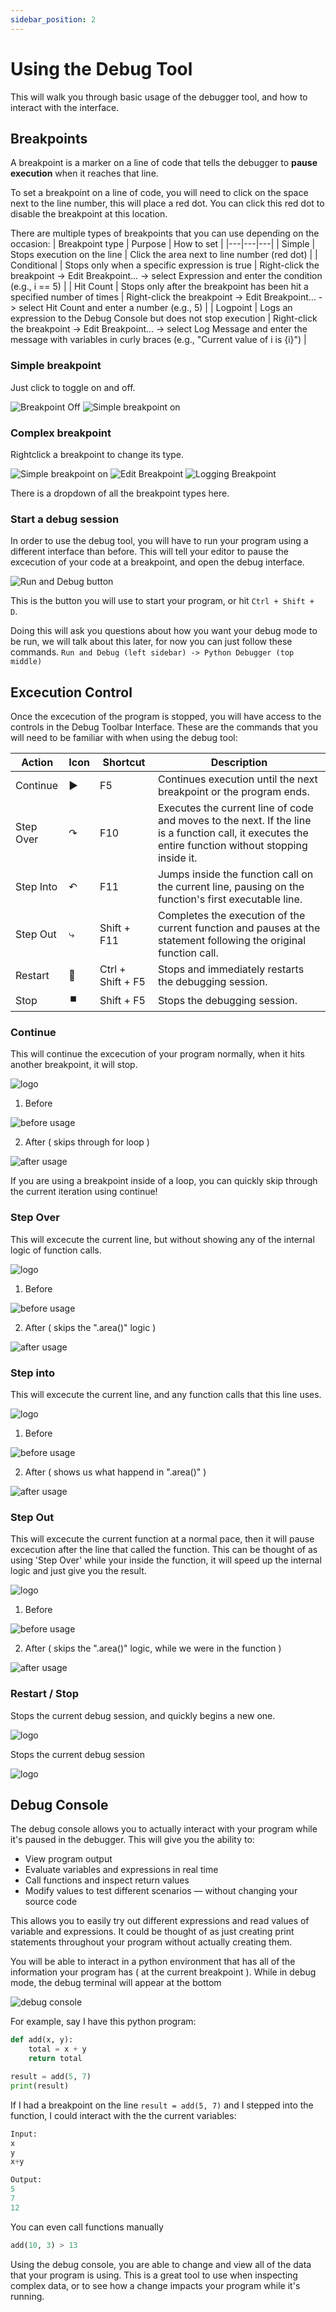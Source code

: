 ```yaml
---
sidebar_position: 2
---
```


# Using the Debug Tool

This will walk you through basic usage of the debugger tool, and how to interact with the interface.

## Breakpoints

A breakpoint is a marker on a line of code that tells the debugger to **pause execution** when it reaches that line.

To set a breakpoint on a line of code, you will need to click on the space next to the line number, this will place a red dot. You can click this red dot to disable the breakpoint at this location.

There are multiple types of breakpoints that you can use depending on the occasion:
| Breakpoint type | Purpose | How to set |
|---|---|---|
| Simple | Stops execution on the line | Click the area next to line number (red dot) |
| Conditional | Stops only when a specific expression is true | Right-click the breakpoint -> Edit Breakpoint... -> select Expression and enter the condition (e.g., i == 5) |
| Hit Count | Stops only after the breakpoint has been hit a specified number of times | Right-click the breakpoint -> Edit Breakpoint... -> select Hit Count and enter a number (e.g., 5)  |
| Logpoint | Logs an expression to the Debug Console but does not stop execution | Right-click the breakpoint -> Edit Breakpoint... -> select Log Message and enter the message with variables in curly braces (e.g., "Current value of i is \{i\}") |

### Simple breakpoint
Just click to toggle on and off.

![Breakpoint Off](/img/debugger/breakpointoff.png)
![Simple breakpoint on](/img/debugger/simpleBreakpoint.png)

### Complex breakpoint
Rightclick a breakpoint to change its type.

![Simple breakpoint on](/img/debugger/simpleBreakpoint.png)
![Edit Breakpoint](/img/debugger/conditionalBreakpoint.png)
![Logging Breakpoint](/img/debugger/logBreakpoint.png)

There is a dropdown of all the breakpoint types here.

### Start a debug session
In order to use the debug tool, you will have to run your program using a different interface than before. This will tell your editor to pause the excecution of your code at a breakpoint, and open the debug interface.

![Run and Debug button](/img/debugger/RunAndDebugButton.png)

This is the button you will use to start your program, or hit ```Ctrl + Shift + D```.

Doing this will ask you questions about how you want your debug mode to be run, we will talk about this later, for now you can just follow these commands.
```Run and Debug (left sidebar) -> Python Debugger (top middle)```

## Excecution Control

Once the excecution of the program is stopped, you will have access to the controls in the Debug Toolbar Interface. These are the commands that you will need to be familiar with when using the debug tool:

| Action       | Icon | Shortcut          | Description                                                                                                       |
|---------------|------|-------------------|-------------------------------------------------------------------------------------------------------------------|
| Continue      | ▶️   | F5                | Continues execution until the next breakpoint or the program ends.                                                |
| Step Over     | ↷    | F10               | Executes the current line of code and moves to the next. If the line is a function call, it executes the entire function without stopping inside it. |
| Step Into     | ↶    | F11               | Jumps inside the function call on the current line, pausing on the function's first executable line.              |
| Step Out      | ⤷    | Shift + F11       | Completes the execution of the current function and pauses at the statement following the original function call. |
| Restart       | 🔄   | Ctrl + Shift + F5 | Stops and immediately restarts the debugging session.                                                             |
| Stop          | ⏹️   | Shift + F5        | Stops the debugging session.                                                                                      |

### Continue
This will continue the excecution of your program normally, when it hits another breakpoint, it will stop.

![logo](/img/debugger/Continue0.png)

1. Before

![before usage](/img/debugger/Continue1.png)

2. After \( skips through for loop \)

![after usage](/img/debugger/Continue2.png)

If you are using a breakpoint inside of a loop, you can quickly skip through the current iteration using continue!

### Step Over
This will excecute the current line, but without showing any of the internal logic of function calls.

![logo](/img/debugger/StepOver0.png)

1. Before

![before usage](/img/debugger/StepOver1.png)

2. After \( skips the ".area\(\)" logic \)

![after usage](/img/debugger/StepOver2.png)

### Step into
This will excecute the current line, and any function calls that this line uses.

![logo](/img/debugger/StepInto0.png)

1. Before

![before usage](/img/debugger/StepOver1.png)

2. After \( shows us what happend in ".area\(\)" \)

![after usage](/img/debugger/StepInto1.png)

### Step Out
This will excecute the current function at a normal pace, then it will pause excecution after the line that called the function. This can be thought of as using 'Step Over' while your inside the function, it will speed up the internal logic and just give you the result.

![logo](/img/debugger/StepOut0.png)

1. Before

![before usage](/img/debugger/StepOut1.png)

2. After \( skips the ".area\(\)" logic, while we were in the function \)

![after usage](/img/debugger/StepOut1.png)

### Restart / Stop
Stops the current debug session, and quickly begins a new one.

![logo](/img/debugger/Restart0.png)

Stops the current debug session

![logo](/img/debugger/Stop0.png)

## Debug Console

The debug console allows you to actually interact with your program while it's paused in the debugger. This will give you the ability to:
- View program output
- Evaluate variables and expressions in real time
- Call functions and inspect return values
- Modify values to test different scenarios — without changing your source code

This allows you to easily try out different expressions and read values of variable and expressions. It could be thought of as just creating print statements throughout your program without actually creating them.

You will be able to interact in a python environment that has all of the information your program has \( at the current breakpoint \). While in debug mode, the debug terminal will appear at the bottom

![debug console](/img/debugger/DebugConsole.png)

For example, say I have this python program:
```python
def add(x, y):
    total = x + y
    return total

result = add(5, 7)
print(result)
```

If I had a breakpoint on the line ```result = add(5, 7)``` and I stepped into the function, I could interact with the 
the current variables:
```python
Input:
x
y
x+y
```

```python
Output:
5
7
12
```

You can even call functions manually
```python
add(10, 3) > 13
```

Using the debug console, you are able to change and view all of the data that your program is using. This is a great tool to use when inspecting complex data, or to see how a change impacts your program while it's running.